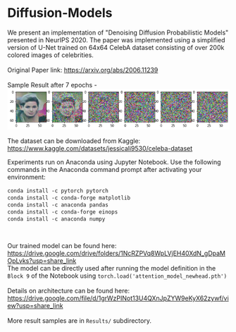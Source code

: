 # Diffusion-Models
We present an implementation of "Denoising Diffusion Probabilistic Models" presented in NeurIPS 2020. The paper was implemented using a simplified version of U-Net trained on 64x64 CelebA dataset consisting of over 200k colored images of celebrities. <br />
<br />
Original Paper link: https://arxiv.org/abs/2006.11239<br />
<br />
Sample Result after 7 epochs -<br />
![Alt text](/Results/image12.png?raw=true "Image Generated after 7 epochs")
<br />

The dataset can be downloaded from Kaggle: https://www.kaggle.com/datasets/jessicali9530/celeba-dataset <br />

Experiments run on Anaconda using Jupyter Notebook. Use the following commands in the Anaconda command prompt after activating your environment:<br />
```
conda install -c pytorch pytorch
conda install -c conda-forge matplotlib
conda install -c anaconda pandas
conda install -c conda-forge einops
conda install -c anaconda numpy
```
<br />

Our trained model can be found here: https://drive.google.com/drive/folders/1NcRZPVq8WpLVjEH40XdN_gDpaMOpLvks?usp=share_link 
<br />
The model can be directly used after running the model definition in the `Block 9` of the Notebook using `torch.load('attention_model_newhead.pth')`
<br />
<br />
Details on architecture can be found here: https://drive.google.com/file/d/1grWzPINot13U4QXnJpZYW9eKyX62zywf/view?usp=share_link<br />
<br />
More result samples are in `Results/` subdirectory. <br />
